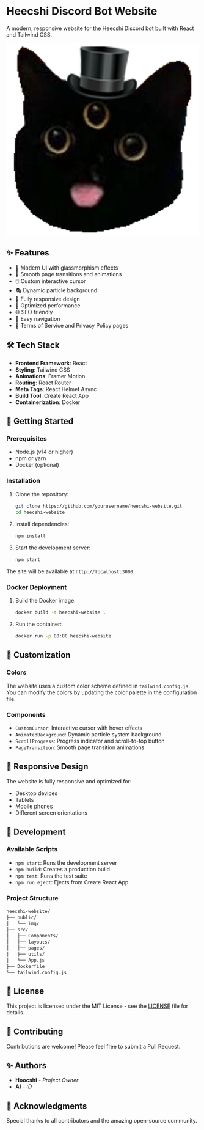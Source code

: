 # Heecshi Discord Bot Website

A modern, responsive website for the Heecshi Discord bot built with React and Tailwind CSS.

![Heecshi](public/img/Logos/favicon.png)

## ✨ Features

- 🎨 Modern UI with glassmorphism effects
- 🌟 Smooth page transitions and animations
- 🖱️ Custom interactive cursor
- 🎭 Dynamic particle background
- 📱 Fully responsive design
- 🚀 Optimized performance
- 🌐 SEO friendly
- 🎯 Easy navigation
- 📜 Terms of Service and Privacy Policy pages

## 🛠️ Tech Stack

- **Frontend Framework**: React
- **Styling**: Tailwind CSS
- **Animations**: Framer Motion
- **Routing**: React Router
- **Meta Tags**: React Helmet Async
- **Build Tool**: Create React App
- **Containerization**: Docker

## 🚀 Getting Started

### Prerequisites

- Node.js (v14 or higher)
- npm or yarn
- Docker (optional)

### Installation

1. Clone the repository:
   ```bash
   git clone https://github.com/yourusername/heecshi-website.git
   cd heecshi-website
   ```

2. Install dependencies:
   ```bash
   npm install
   ```

3. Start the development server:
   ```bash
   npm start
   ```

The site will be available at `http://localhost:3000`

### Docker Deployment

1. Build the Docker image:
   ```bash
   docker build -t heecshi-website .
   ```

2. Run the container:
   ```bash
   docker run -p 80:80 heecshi-website
   ```

## 🎨 Customization

### Colors
The website uses a custom color scheme defined in `tailwind.config.js`. You can modify the colors by updating the color palette in the configuration file.

### Components
- `CustomCursor`: Interactive cursor with hover effects
- `AnimatedBackground`: Dynamic particle system background
- `ScrollProgress`: Progress indicator and scroll-to-top button
- `PageTransition`: Smooth page transition animations

## 📱 Responsive Design

The website is fully responsive and optimized for:
- Desktop devices
- Tablets
- Mobile phones
- Different screen orientations

## 🔧 Development

### Available Scripts

- `npm start`: Runs the development server
- `npm build`: Creates a production build
- `npm test`: Runs the test suite
- `npm run eject`: Ejects from Create React App

### Project Structure

```
heecshi-website/
├── public/
│   └── img/
├── src/
│   ├── Components/
│   ├── layouts/
│   ├── pages/
│   ├── utils/
│   └── App.js
├── Dockerfile
└── tailwind.config.js
```

## 📄 License

This project is licensed under the MIT License - see the [LICENSE](LICENSE) file for details.

## 🤝 Contributing

Contributions are welcome! Please feel free to submit a Pull Request.

## ✨ Authors

- **Hoocshi** - *Project Owner*
- **AI** - *:D*

## 🎉 Acknowledgments

Special thanks to all contributors and the amazing open-source community.